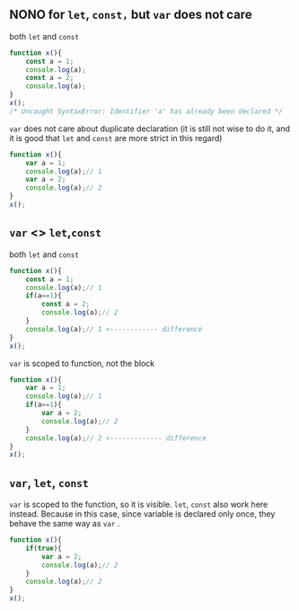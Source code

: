 

## NONO for `let`, `const,` but `var` does not care

both `let` and `const`
```js
function x(){
	const a = 1;
	console.log(a);
	const a = 2;
	console.log(a);
}
x();
/* Uncaught SyntaxError: Identifier 'a' has already been declared */ 
```
`var` does not care about duplicate declaration (it is still not wise to do it, and it is good that `let` and `const` are more strict in this regard)

```js
function x(){
	var a = 1;
	console.log(a);// 1
	var a = 2;
	console.log(a);// 2
}
x();
```



## `var`  <> `let`,`const`

both `let` and `const`

```js
function x(){
	const a = 1;
	console.log(a);// 1
	if(a==1){
		const a = 2;
		console.log(a);// 2
	}
	console.log(a);// 1	<------------ difference
}
x();
```

`var` is scoped to function, not the block

```js
function x(){
	var a = 1;
	console.log(a);// 1
	if(a==1){
		var a = 2;
		console.log(a);// 2
	}
	console.log(a);// 2	<------------- difference
}
x();
```

## `var`, `let`, `const`

`var` is scoped to the function, so it is visible. `let`, `const` also work here instead. Because in this case, since  variable is declared only once, they behave the same way as `var` .

```js
function x(){
	if(true){
		var a = 2;
		console.log(a);// 2
	}
	console.log(a);// 2
}
x();
```


